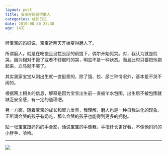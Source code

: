 ```yaml
---
layout: post
title: 宝宝开始变得磨人
categories: 成长日记
date: 2019-08-30 23:30
age: 14天
---
```


听宝宝的妈妈说，宝宝近两天开始变得磨人了。

<!--more-->

所谓磨人，就是在吃饱且没拉没尿的前提下，偶尔开始假哭。对，我认为就是假哭。因为相对于饿了或者不舒服时的哭，明显不是一种状态。而且此时只要把他抱起来，立马就不哭了。

其实我家宝宝从刚出生就一直挺乖的，除了饿、拉、尿三种情况外，基本是不哭不闹的。

根据网上相关的信息，解释是因为宝宝出生前一直被羊水包围，出生后不被包围就缺乏安全感，有一定的道理吧。

另一方面，随着宝宝的成长和智力发育，我理解，磨人也是一种自我进化的现象。正所谓会哭的孩子有奶吃，那么会哭的孩子也能得到更多的拥抱。

贴一张宝宝跟妈妈的手合影，话说宝宝的手像我，手指纤长更好看，不像他妈妈的小胖手，哈哈。


----------


![](https://xch-name.oss-cn-beijing.aliyuncs.com/2019/20190830-7-1.jpg?x-oss-process=style/default)
